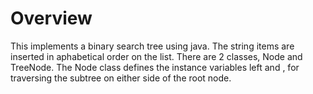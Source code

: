Overview
==========
This implements a binary search tree using java.  The string items are inserted 
in aphabetical order on the list.  There are 2 classes, Node and TreeNode.  The Node
class defines the instance variables left and , for traversing the subtree on either 
side of the root node. 


